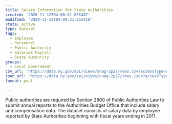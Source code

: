 ```yaml
---
title: Salary Information for State Authorities
created: '2020-11-12T04:00:31.855407'
modified: '2020-11-12T04:00:31.855418'
state: active
type: dataset
tags:
  - Employee
  - Personnel
  - Public Authority
  - Salaries Payroll
  - State Authority
groups:
  - Local Government
csv_url: 'https://data.ny.gov/api/views/unag-2p27/rows.csv?accessType=DOWNLOAD'
json_url: 'https://data.ny.gov/api/views/unag-2p27/rows.json?accessType=DOWNLOAD'
layout: post

---
```

Public authorities are required by Section 2800 of Public Authorities Law to submit annual reports to the Authorities Budget Office that include salary and compensation data.  The dataset consists of salary data by employee reported by State Authorities beginning with fiscal years ending in 2011.
